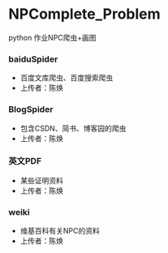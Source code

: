 # NPComplete_Problem
python 作业NPC爬虫+画图

### baiduSpider

- 百度文库爬虫、百度搜索爬虫
- 上传者：陈焕

### BlogSpider

- 包含CSDN、简书、博客园的爬虫
- 上传者：陈焕

### 英文PDF

- 某些证明资料
- 上传者：陈焕

### weiki

- 维基百科有关NPC的资料
- 上传者：陈焕